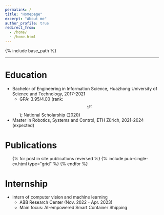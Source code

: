 ```yaml
---
permalink: /
title: "Homepage"
excerpt: "About me"
author_profile: true
redirect_from: 
  - /home/
  - /home.html
---
```


{% include base_path %}

---

Education
======
* Bachelor of Engineering in Information Science, Huazhong University of Science and Technology, 2017-2021
  * GPA: 3.95/4.00 (rank: $$1^{st}$$); National Scholarship (2020)
* Master in Robotics, Systems and Control,  ETH Zürich, 2021-2024 (expected)

Publications
======
  <ul>{% for post in site.publications reversed %}
    {% include pub-single-cv.html type="grid" %}
  {% endfor %}</ul>

Internship
======
* Intern of computer vision and machine learning
  * ABB Research Center (Nov. 2022 - Apr. 2023)
  * Main focus: AI-empowered Smart Container Shipping